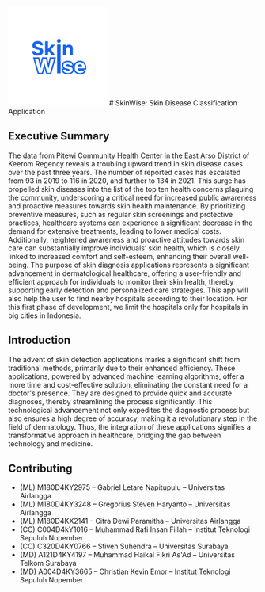 <img src="https://github.com/stevengregori92/CAPSTONE_GACOR/blob/main/Icon%20App.png" alt="Logo" width="200"/>
# SkinWise: Skin Disease Classification Application

## Executive Summary
The data from Pitewi Community Health Center in the East Arso District of Keerom Regency reveals a troubling upward trend in skin disease cases over the past three years. The number of reported cases has escalated from 93 in 2019 to 116 in 2020, and further to 134 in 2021. This surge has propelled skin diseases into the list of the top ten health concerns plaguing the community, underscoring a critical need for increased public awareness and proactive measures towards skin health maintenance.
By prioritizing preventive measures, such as regular skin screenings and protective practices, healthcare systems can experience a significant decrease in the demand for extensive treatments, leading to lower medical costs. Additionally, heightened awareness and proactive attitudes towards skin care can substantially improve individuals’ skin health, which is closely linked to increased comfort and self-esteem, enhancing their overall well-being.
The purpose of skin diagnosis applications represents a significant advancement in dermatological healthcare, offering a user-friendly and efficient approach for individuals to monitor their skin health, thereby supporting early detection and personalized care strategies. This app will also help the user to find nearby hospitals according to their location. For this first phase of development, we limit the hospitals only for hospitals in big cities in Indonesia.


## Introduction
The advent of skin detection applications marks a significant shift from traditional methods, primarily due to their enhanced efficiency. These applications, powered by advanced machine learning algorithms, offer a more time and cost-effective solution, eliminating the constant need for a doctor's presence. They are designed to provide quick and accurate diagnoses, thereby streamlining the process significantly. This technological advancement not only expedites the diagnostic process but also ensures a high degree of accuracy, making it a revolutionary step in the field of dermatology. Thus, the integration of these applications signifies a transformative approach in healthcare, bridging the gap between technology and medicine.

## Contributing
- (ML) M180D4KY2975 – Gabriel Letare Napitupulu – Universitas Airlangga
- (ML) M180D4KY3248 – Gregorius Steven Haryanto – Universitas Airlangga
- (ML) M180D4KX2141 – Citra Dewi Paramitha – Universitas Airlangga
- (CC) C004D4kY1016 – Muhammad Rafi Insan Fillah – Institut Teknologi Sepuluh Nopember
- (CC)  C320D4KY0766 –  Stiven Suhendra – Universitas Surabaya
- (MD) A121D4KY4197 –  Muhammad Haikal Fikri As'Ad – Universitas Telkom Surabaya
- (MD) A004D4KY3665 – Christian Kevin Emor – Institut Teknologi Sepuluh Nopember	
